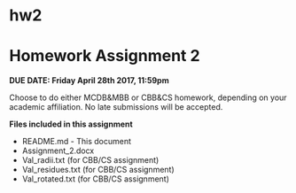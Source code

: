 # hw2
Homework Assignment 2
=======================

**DUE DATE: Friday April 28th 2017, 11:59pm**

Choose to do either MCDB&MBB or CBB&CS homework, depending on your academic
affiliation. No late submissions will be accepted.

**Files included in this assignment**
- README.md - This document
- Assignment_2.docx
- Val_radii.txt (for CBB/CS assignment)
- Val_residues.txt (for CBB/CS assignment)
- Val_rotated.txt (for CBB/CS assignment)


